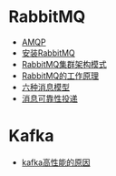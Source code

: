 # RabbitMQ
- <a href="../RabbitMQ/AMQP.md">AMQP</a>
- <a href="../RabbitMQ/安装RabbitMQ.md">安装RabbitMQ</a>
- <a href="../RabbitMQ/RabbitMQ集群架构模式.md">RabbitMQ集群架构模式</a>
- <a href="../RabbitMQ/RabbitMQ的工作原理.md">RabbitMQ的工作原理</a>
- <a href="../RabbitMQ/六种消息模型.md">六种消息模型</a>
- <a href="../RabbitMQ/消息可靠性投递.md">消息可靠性投递</a>

# Kafka
- <a href="../kafka/kafka高性能的原因.md">kafka高性能的原因</a>
